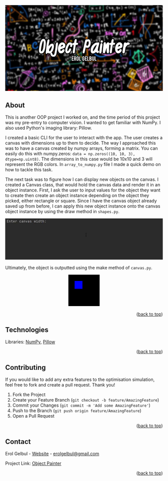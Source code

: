 <div id="top"></div>

<div style="text-align:center"><img src="images/cover.jpg" /></div>

<!-- ABOUT THE PROJECT -->
## About

This is another OOP project I worked on, and the time period of this project was my pre-entry to
computer vision. I wanted to get familiar with NumPy. I also used Python's imaging library: Pillow.

I created a basic CLI for the user to interact with the app. The user creates a canvas with dimensions up to them to decide.
The way I approached this was to have a canvas created by numpy arrays, forming a matrix. You can easily do this with numpy.zeros:
`data = np.zeros((10, 10, 3), dtype=np.uint8)`. The dimensions in this case would be 10x10 and 3 will represent the RGB colors. 
In `array_to_numpy.py` file I made a quick demo on how to tackle this task.

The next task was to figure how I can display new objects on the canvas. I created a Canvas class, that would hold the canvas data
and render it in an object instance. First, I ask the user to input values for the object they want to create then create an object
instance depending on the object they picked, either rectangle or square. Since I have the canvas object already saved up from before,
I can apply this new object instance onto the canvas object instance by using the draw method in `shapes.py`.

<div style="text-align:center"><img src="images/preview.gif" /></div>

Ultimately, the object is outputted using the make method of `canvas.py`.

<p align="center">
  <img src="images/canvas.png"/></div>
</p>

<p align="right">(<a href="#top">back to top</a>)</p>

<!-- TECH -->
## Technologies

Libraries: [NumPy](https://numpy.org/), [Pillow](https://pillow.readthedocs.io/en/stable/)


<p align="right">(<a href="#top">back to top</a>)</p>


<!-- CONTRIBUTING -->
## Contributing

If you would like to add any extra features to the optimisation simulation, feel free to fork and create a pull request. Thank you!

1. Fork the Project
2. Create your Feature Branch (`git checkout -b feature/AmazingFeature`)
3. Commit your Changes (`git commit -m 'Add some AmazingFeature'`)
4. Push to the Branch (`git push origin feature/AmazingFeature`)
5. Open a Pull Request

<p align="right">(<a href="#top">back to top</a>)</p>


<!-- CONTACT -->
## Contact

Erol Gelbul - [Website](http://www.erolgelbul.com) - erolgelbul@gmail.com

Project Link: [Object Painter](https://github.com/ErolGelbul/object_painter)

<p align="right">(<a href="#top">back to top</a>)</p>
